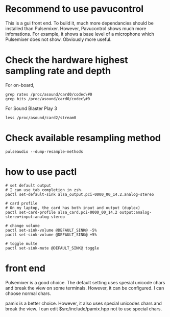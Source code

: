 # Recommend to use pavucontrol

This is a gui front end. To build it, much more dependancies should be installed than
Pulsemixer. However, Pavucontrol shows much more infomations. For example, it shows a base
level of a microphone which Pulsemixer does not show. Obviously more useful.

# Check the hardware highest sampling rate and depth

For on-board,

```
grep rates /proc/asound/card0/codec\#0
grep bits /proc/asound/card0/codec\#0
```

For Sound Blaster Play 3

```
less /proc/asound/card2/stream0
```

# Check available resampling method

```
pulseaudio --dump-resample-methods
```

# how to use pactl

```
# set default output
# I can use tab completion in zsh.
pactl set-default-sink alsa_output.pci-0000_00_14.2.analog-stereo

# card profile
# On my laptop, the card has both input and output (duplex)
pactl set-card-profile alsa_card.pci-0000_00_14.2 output:analog-stereo+input:analog-stereo

# change volume
pactl set-sink-volume @DEFAULT_SINK@ -5%
pactl set-sink-volume @DEFAULT_SINK@ +5%

# toggle multe
pactl set-sink-mute @DEFAULT_SINK@ toggle

```

# front end
Pulsemixer is a good choice. The default setting uses spesial unicode chars and break the
view on some terminals. However, it can be configured. I can choose normal chars.

pamix is a better choice. However, it also uses special unicodes chars and break the view.
I can edit $src/include/pamix.hpp not to use special chars.

